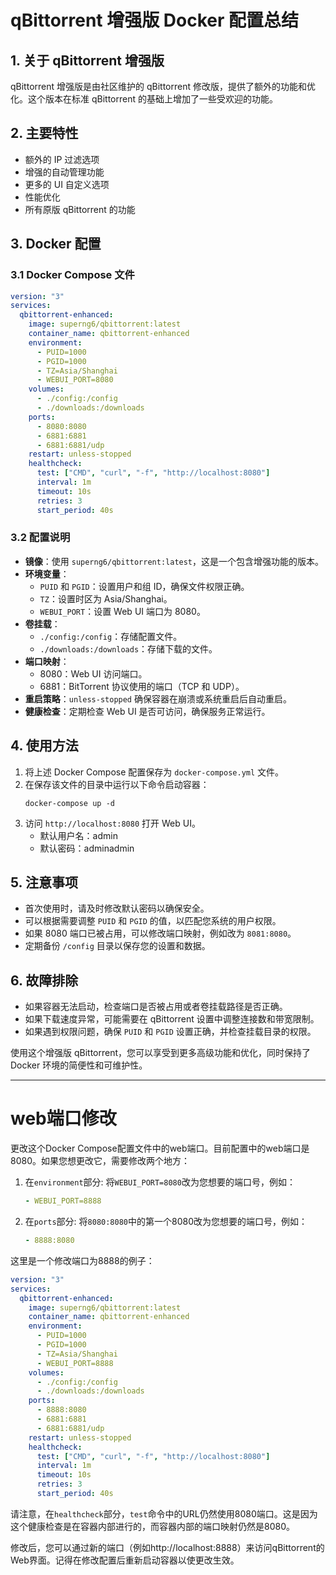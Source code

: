 # qBittorrent 增强版 Docker 配置总结

## 1. 关于 qBittorrent 增强版

qBittorrent 增强版是由社区维护的 qBittorrent 修改版，提供了额外的功能和优化。这个版本在标准 qBittorrent 的基础上增加了一些受欢迎的功能。

## 2. 主要特性

- 额外的 IP 过滤选项
- 增强的自动管理功能
- 更多的 UI 自定义选项
- 性能优化
- 所有原版 qBittorrent 的功能

## 3. Docker 配置

### 3.1 Docker Compose 文件

```yaml
version: "3"
services:
  qbittorrent-enhanced:
    image: superng6/qbittorrent:latest
    container_name: qbittorrent-enhanced
    environment:
      - PUID=1000
      - PGID=1000
      - TZ=Asia/Shanghai
      - WEBUI_PORT=8080
    volumes:
      - ./config:/config
      - ./downloads:/downloads
    ports:
      - 8080:8080
      - 6881:6881
      - 6881:6881/udp
    restart: unless-stopped
    healthcheck:
      test: ["CMD", "curl", "-f", "http://localhost:8080"]
      interval: 1m
      timeout: 10s
      retries: 3
      start_period: 40s
```

### 3.2 配置说明

- **镜像**：使用 `superng6/qbittorrent:latest`，这是一个包含增强功能的版本。
- **环境变量**：
  - `PUID` 和 `PGID`：设置用户和组 ID，确保文件权限正确。
  - `TZ`：设置时区为 Asia/Shanghai。
  - `WEBUI_PORT`：设置 Web UI 端口为 8080。
- **卷挂载**：
  - `./config:/config`：存储配置文件。
  - `./downloads:/downloads`：存储下载的文件。
- **端口映射**：
  - 8080：Web UI 访问端口。
  - 6881：BitTorrent 协议使用的端口（TCP 和 UDP）。
- **重启策略**：`unless-stopped` 确保容器在崩溃或系统重启后自动重启。
- **健康检查**：定期检查 Web UI 是否可访问，确保服务正常运行。

## 4. 使用方法

1. 将上述 Docker Compose 配置保存为 `docker-compose.yml` 文件。
2. 在保存该文件的目录中运行以下命令启动容器：
   ```
   docker-compose up -d
   ```
3. 访问 `http://localhost:8080` 打开 Web UI。
   - 默认用户名：admin
   - 默认密码：adminadmin

## 5. 注意事项

- 首次使用时，请及时修改默认密码以确保安全。
- 可以根据需要调整 `PUID` 和 `PGID` 的值，以匹配您系统的用户权限。
- 如果 8080 端口已被占用，可以修改端口映射，例如改为 `8081:8080`。
- 定期备份 `/config` 目录以保存您的设置和数据。

## 6. 故障排除

- 如果容器无法启动，检查端口是否被占用或者卷挂载路径是否正确。
- 如果下载速度异常，可能需要在 qBittorrent 设置中调整连接数和带宽限制。
- 如果遇到权限问题，确保 `PUID` 和 `PGID` 设置正确，并检查挂载目录的权限。

使用这个增强版 qBittorrent，您可以享受到更多高级功能和优化，同时保持了 Docker 环境的简便性和可维护性。

---

# web端口修改

更改这个Docker Compose配置文件中的web端口。目前配置中的web端口是8080。如果您想更改它，需要修改两个地方：

1. 在`environment`部分:
   将`WEBUI_PORT=8080`改为您想要的端口号，例如：
   ```yaml
   - WEBUI_PORT=8888
   ```

2. 在`ports`部分:
   将`8080:8080`中的第一个8080改为您想要的端口号，例如：
   ```yaml
   - 8888:8080
   ```

这里是一个修改端口为8888的例子：

```yaml
version: "3"
services:
  qbittorrent-enhanced:
    image: superng6/qbittorrent:latest
    container_name: qbittorrent-enhanced
    environment:
      - PUID=1000
      - PGID=1000
      - TZ=Asia/Shanghai
      - WEBUI_PORT=8888
    volumes:
      - ./config:/config
      - ./downloads:/downloads
    ports:
      - 8888:8080
      - 6881:6881
      - 6881:6881/udp
    restart: unless-stopped
    healthcheck:
      test: ["CMD", "curl", "-f", "http://localhost:8080"]
      interval: 1m
      timeout: 10s
      retries: 3
      start_period: 40s
```

请注意，在`healthcheck`部分，`test`命令中的URL仍然使用8080端口。这是因为这个健康检查是在容器内部进行的，而容器内部的端口映射仍然是8080。

修改后，您可以通过新的端口（例如http://localhost:8888）来访问qBittorrent的Web界面。记得在修改配置后重新启动容器以使更改生效。
